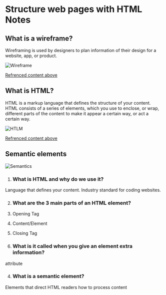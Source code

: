 # Structure web pages with HTML Notes


## What is a wireframe?

Wireframing is used by designers to plan information of their design for a website, app, or product. 

![Wireframe](https://dpbnri2zg3lc2.cloudfront.net/en/wp-content/uploads/old-blog-uploads/versions/samuel-student-wireframe---x----972-715x---.png)

[Refrenced content above](https://careerfoundry.com/en/blog/ux-design/how-to-create-your-first-wireframe/)


## What is HTML?

HTML is a markup language that defines the structure of your content. HTML consists of a series of elements, which you use to enclose, or wrap, different parts of the content to make it appear a certain way, or act a certain way. 

![HTLM](https://developer.mozilla.org/en-US/docs/Learn/Getting_started_with_the_web/HTML_basics/grumpy-cat-small.png)

[Refrenced content above](https://developer.mozilla.org/en-US/docs/Learn/Getting_started_with_the_web/HTML_basics)

## Semantic elements

![Semantics](https://miro.medium.com/max/1104/1*8hyZFcQGg2LhfJKsJVRaHA.png)


1. ### What is HTML and why do we use it? 

Language that defines your content. Industry standard for coding websites. 

2. ### What are the 3 main parts of an HTML element?

1. Opening Tag 
2. Content/Element
3. Closing Tag 

3. ### What is it called when you give an element extra information?

attribute

4. ### What is a semantic element?

Elements that direct HTML readers how to process content 